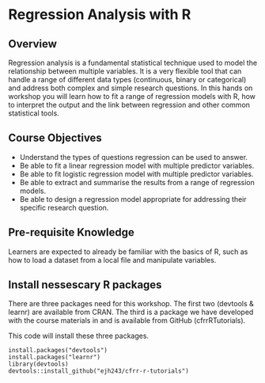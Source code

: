 # Regression Analysis with R

## Overview
Regression analysis is a fundamental statistical technique used to model the relationship between multiple variables. It is a very flexible tool that can handle a range of different data types (continuous, binary or categorical) and address both complex and simple research questions. In this hands on workshop you will learn how to fit a range of regression models with R, how to interpret the output and the link between regression and other common statistical tools.

## Course Objectives
- Understand the types of questions regression can be used to answer.
- Be able to fit a linear regression model with multiple predictor variables.
- Be able to fit logistic regression model with multiple predictor variables.
- Be able to extract and summarise the results from a range of regression models.
- Be able to design a regression model appropriate for addressing their specific research question.

## Pre-requisite Knowledge

Learners are expected to already be familiar with the basics of R, such as how to load a dataset from a local file and manipulate variables.

## Install nessescary R packages

There are three packages need for this workshop. The first two (devtools & learnr) are available from CRAN. The third is a package we have developed with the course materials in and is available from GitHub (cfrrRTutorials). 

This code will install these three packages.

```
install.packages("devtools") 
install.packages("learnr") 
library(devtools)
devtools::install_github("ejh243/cfrr-r-tutorials")
```